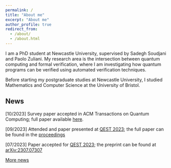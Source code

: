 ```yaml
---
permalink: /
title: "About me"
excerpt: "About me"
author_profile: true
redirect_from: 
  - /about/
  - /about.html
---
```


I am a PhD student at Newcastle University, supervised by Sadegh Soudjani and Paolo Zuliani. My research area is the intersection between quantum computing and formal verification, where I am investigating how quantum programs can be verified using automated verification techniques.

Before starting my postgraduate studies at Newcastle University, I studied Mathematics and Computer Science at the University of Bristol.

## News
<!---
\[mon/year\] News
-->

\[10/2023\] Survey paper accepted in ACM Transactions on Quantum Computing; full paper available [here](https://doi.org/10.1145/3624483).

\[09/2023\] Attended and paper presented at [QEST 2023](https://www.qest.org/qest2023/); the full paper can be found in the [proceedings](https://link.springer.com/chapter/10.1007/978-3-031-43835-6_24)

\[07/2023\] Paper accepted for [QEST 2023](https://www.qest.org/qest2023/); the preprint can be found at [arXiv:2307.07307](https://arxiv.org/abs/2307.07307)

[More news](https://marco-lewis.github.io/news/)
